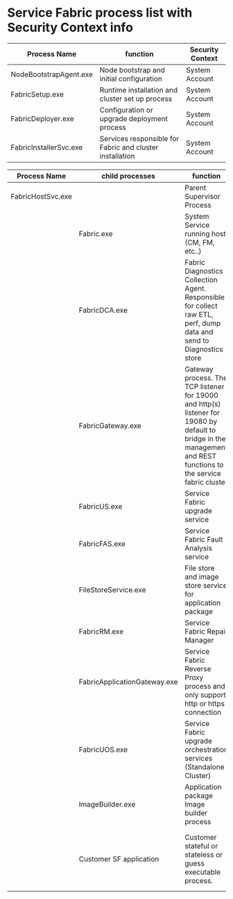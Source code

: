 # Service Fabric process list with Security Context info

| Process Name | function | Security Context | 
|---|---|---|
| NodeBootstrapAgent.exe | Node bootstrap and initial configuration | System Account |
| FabricSetup.exe | Runtime installation and cluster set up process | System Account |
| FabricDeployer.exe | Configuration or upgrade deployment process | System Account |
| FabricInstallerSvc.exe | Services responsible for Fabric and cluster installation | System Account |

| Process Name | **child processes** | function | Security Context | 
|---|---|---|---|
| FabricHostSvc.exe |  | Parent Supervisor Process | System Account | 
| | Fabric.exe | System Service running host. (CM, FM, etc..) | Network Service Account |
| | FabricDCA.exe | Fabric Diagnostics Collection Agent. Responsible for collect raw ETL, perf, dump data and send to Diagnostics store | Network Service Account |
| | FabricGateway.exe | Gateway process. The TCP listener for 19000 and http(s) listener for 19080 by default to bridge in the management and REST functions to the service fabric cluster | Network Service Account |
| | FabricUS.exe | Service Fabric upgrade service | Network Service Account |
| | FabricFAS.exe | Service Fabric Fault Analysis service | Network Service Account |
| | FileStoreService.exe | File store and image store service for application package | Network Service Account |
| | FabricRM.exe | Service Fabric Repair Manager | Network Service Account |
| | FabricApplicationGateway.exe | Service Fabric Reverse Proxy process and only support http or https connection | Network Service Account |
| | FabricUOS.exe | Service Fabric upgrade orchestration services (Standalone Cluster) | Network Service Account |
| | ImageBuilder.exe | Application package Image builder process | Network Service Account |
| | Customer SF application | Customer stateful or stateless or guess executable process. | Network Service Account, but you can configure it through application manifest file](https://docs.microsoft.com/en-us/azure/service-fabric/service-fabric-application-runas-security) |
